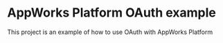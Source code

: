 # AppWorks Platform OAuth example

This project is an example of how to use OAuth with AppWorks Platform
